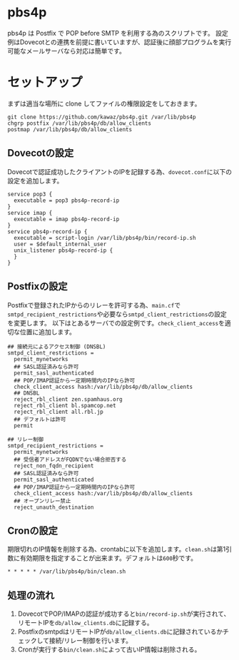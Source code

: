 pbs4p
=====

pbs4p は Postfix で POP before SMTP を利用する為のスクリプトです。
設定例はDovecotとの連携を前提に書いていますが、認証後に顔部プログラムを実行可能なメールサーバなら対応は簡単です。

# セットアップ

まずは適当な場所に clone してファイルの権限設定をしておきます。

    git clone https://github.com/kawaz/pbs4p.git /var/lib/pbs4p
    chgrp postfix /var/lib/pbs4p/db/allow_clients
    postmap /var/lib/pbs4p/db/allow_clients

## Dovecotの設定
Dovecotで認証成功したクライアントのIPを記録する為、`dovecot.conf`に以下の設定を追加します。

    service pop3 {
      executable = pop3 pbs4p-record-ip
    }
    service imap {
      executable = imap pbs4p-record-ip
    }
    service pbs4p-record-ip {
      executable = script-login /var/lib/pbs4p/bin/record-ip.sh
      user = $default_internal_user
      unix_listener pbs4p-record-ip {
      }
    }

## Postfixの設定
Postfixで登録されたIPからのリレーを許可する為、`main.cf`で`smtpd_recipient_restrictions`や必要なら`smtpd_client_restrictions`の設定を変更します。
以下はとあるサーバでの設定例です。`check_client_access`を適切な位置に追加します。

    ## 接続元によるアクセス制御 (DNSBL)
    smtpd_client_restrictions =
      permit_mynetworks
      ## SASL認証済みなら許可
      permit_sasl_authenticated
      ## POP/IMAP認証から一定期時間内のIPなら許可
      check_client_access hash:/var/lib/pbs4p/db/allow_clients
      ## DNSBL
      reject_rbl_client zen.spamhaus.org
      reject_rbl_client bl.spamcop.net
      reject_rbl_client all.rbl.jp
      ## デフォルトは許可
      permit

    ## リレー制御
    smtpd_recipient_restrictions =
      permit_mynetworks
      ## 受信者アドレスがFQDNでない場合拒否する
      reject_non_fqdn_recipient
      ## SASL認証済みなら許可
      permit_sasl_authenticated
      ## POP/IMAP認証から一定期時間内のIPなら許可
      check_client_access hash:/var/lib/pbs4p/db/allow_clients
      ## オープンリレー禁止
      reject_unauth_destination

## Cronの設定
期限切れのIP情報を削除する為、crontabに以下を追加します。`clean.sh`は第1引数に有効期限を指定することが出来ます。デフォルトは`600`秒です。

    * * * * * /var/lib/pbs4p/bin/clean.sh


## 処理の流れ
1.  DovecotでPOP/IMAPの認証が成功すると`bin/record-ip.sh`が実行されて、リモートIPを`db/allow_clients.db`に記録する。
2.  PostfixのsmtpdはリモートIPが`db/allow_clients.db`に記録されているかチェックして接続/リレー制御を行います。
3.  Cronが実行する`bin/clean.sh`によって古いIP情報は削除される。

